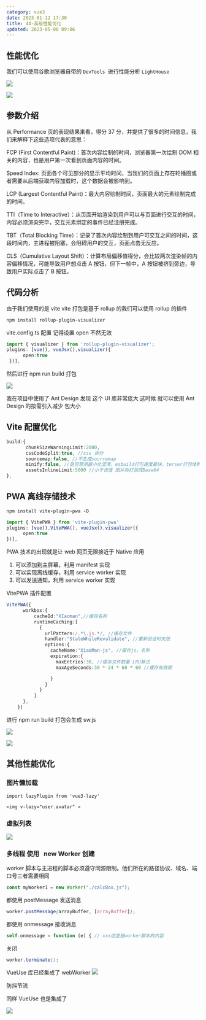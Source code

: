 ```yaml
---
category: vue3
date: 2023-01-12 17:30
title: 44-高级性能优化
updated: 2023-05-08 09:06
---
```


## 性能优化

我们可以使用谷歌浏览器自带的 `DevTools`  进行性能分析 `LightHouse`

![](./_images/image-2023-01-12_19-02-11-067-44-高级性能优化.png)

![](./_images/image-2023-01-12_19-02-23-933-44-高级性能优化.png)

## 参数介绍

从 Performance 页的表现结果来看，得分 37 分，并提供了很多的时间信息，我们来解释下这些选项代表的意思：

FCP (First Contentful Paint)：首次内容绘制的时间，浏览器第一次绘制 DOM 相关的内容，也是用户第一次看到页面内容的时间。

Speed Index: 页面各个可见部分的显示平均时间，当我们的页面上存在轮播图或者需要从后端获取内容加载时，这个数据会被影响到。

LCP (Largest Contentful Paint)：最大内容绘制时间，页面最大的元素绘制完成的时间。

TTI（Time to Interactive）：从页面开始渲染到用户可以与页面进行交互的时间，内容必须渲染完毕，交互元素绑定的事件已经注册完成。

TBT（Total Blocking Time）：记录了首次内容绘制到用户可交互之间的时间，这段时间内，主进程被阻塞，会阻碍用户的交互，页面点击无反应。

CLS（Cumulative Layout Shift）：计算布局偏移值得分，会比较两次渲染帧的内容偏移情况，可能导致用户想点击 A 按钮，但下一帧中，A 按钮被挤到旁边，导致用户实际点击了 B 按钮。

## 代码分析

由于我们使用的是 vite vite 打包是基于 rollup 的我们可以使用 rollup 的插件

```sh
npm install rollup-plugin-visualizer
```

vite.config.ts 配置 记得设置 open 不然无效

```ts
import { visualizer } from 'rollup-plugin-visualizer';
plugins: [vue(), vueJsx(),visualizer({
      open:true
 })],
```

然后进行 npm run build 打包

![](./_images/image-2023-01-12_19-03-41-886-44-高级性能优化.png)

我在项目中使用了 Ant Design 发现 这个 UI 库非常庞大 这时候 就可以使用 Ant Design 的按需引入减少 包大小

## Vite 配置优化

```ts
build:{
       chunkSizeWarningLimit:2000,
       cssCodeSplit:true, //css 拆分
       sourcemap:false, //不生成sourcemap
       minify:false, //是否禁用最小化混淆，esbuild打包速度最快，terser打包体积最小。
       assetsInlineLimit:5000 //小于该值 图片将打包成Base64
},
```

## PWA 离线存储技术

```coffeescript
npm install vite-plugin-pwa -D
```

```ts
import { VitePWA } from 'vite-plugin-pwa'
plugins: [vue(),VitePWA(), vueJsx(),visualizer({
      open:true
})],
```

PWA 技术的出现就是让 web 网页无限接近于 Native 应用

1.  可以添加到主屏幕，利用 manifest 实现
2.  可以实现离线缓存，利用 service worker 实现
3.  可以发送通知，利用 service worker 实现

VitePWA 插件配置

```ts
VitePWA({
      workbox:{
          cacheId:"XIaoman",//缓存名称
          runtimeCaching:[
            {
              urlPattern:/.*\.js.*/, //缓存文件
              handler:"StaleWhileRevalidate", //重新验证时失效
              options:{
                cacheName:"XiaoMan-js", //缓存js，名称
                expiration:{
                  maxEntries:30, //缓存文件数量 LRU算法
                  maxAgeSeconds:30 * 24 * 60 * 60 //缓存有效期

                }
              }
            }
          ]
      },
    })
```

进行 npm run build 打包会生成 sw.js

![](./_images/image-2023-01-12_19-05-28-720-44-高级性能优化.png)

![](./_images/image-2023-01-12_19-05-52-575-44-高级性能优化.png)

## 其他性能优化

### 图片懒加载  

`import lazyPlugin from 'vue3-lazy'`

`<img v-lazy="user.avatar" >`

### 虚拟列表

![](./_images/image-2023-01-12_19-06-35-065-44-高级性能优化.png)

### 多线程 使用   new Worker 创建

worker 脚本与主进程的脚本必须遵守同源限制。他们所在的路径协议、域名、端口号三者需要相同

```typescript
const myWorker1 = new Worker("./calcBox.js");
```

都使用 postMessage 发送消息

```scss
worker.postMessage(arrayBuffer, [arrayBuffer]);
```

都使用 onmessage 接收消息

```php
self.onmessage = function (e) { // xxx这里是worker脚本的内容
```

关闭

```scss
worker.terminate();
```

VueUse 库已经集成了 webWorker
![](./_images/image-2023-01-12_19-07-45-955-44-高级性能优化.png)

防抖节流

同样 VueUse 也是集成了

![](./_images/image-2023-01-12_19-08-03-660-44-高级性能优化.png)